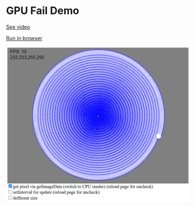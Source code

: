 # GPU Fail Demo

[See video](https://www.twitch.tv/videos/2311637086)  

[Run in browser](https://html-preview.github.io/?url=https://github.com/turborium/GpuFail/blob/main/circles.html)  

![scr](scr.png)
